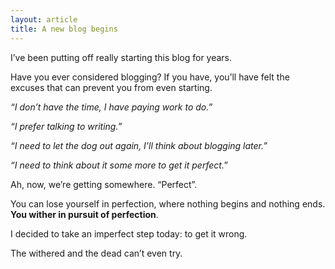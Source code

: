 ```yaml
---
layout: article
title: A new blog begins
---
```

I’ve been putting off really starting this blog for years.

Have you ever considered blogging? If you have, you’ll have felt the excuses that can prevent you from even starting.
<!--more-->

*“I don’t have the time, I have paying work to do.”*

*“I prefer talking to writing.”*

*“I need to let the dog out again, I’ll think about blogging later.”*

*“I need to think about it some more to get it perfect.”*

Ah, now, we’re getting somewhere. “Perfect”.

You can lose yourself in perfection, where nothing begins and nothing ends. **You wither in pursuit of perfection**.

I decided to take an imperfect step today: to get it wrong.

The withered and the dead can’t even try.
